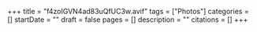 +++
title = "f4zoIGVN4ad83uQfUC3w.avif"
tags = ["Photos"]
categories = []
startDate = ""
draft = false
pages = []
description = ""
citations = []
+++
